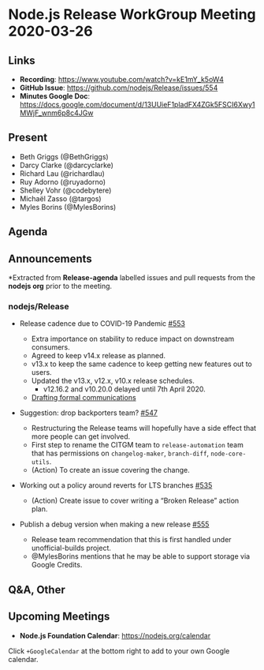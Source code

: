 # Node.js Release WorkGroup Meeting 2020-03-26

## Links

* **Recording**:  https://www.youtube.com/watch?v=kE1mY_k5oW4
* **GitHub Issue**: https://github.com/nodejs/Release/issues/554
* **Minutes Google Doc**: https://docs.google.com/document/d/13UUieF1pladFX4ZGk5FSCI6Xwy1MWjF_wnm6p8c4JGw

## Present

* Beth Griggs (@BethGriggs)
* Darcy Clarke (@darcyclarke)
* Richard Lau (@richardlau) 
* Ruy Adorno (@ruyadorno)
* Shelley Vohr (@codebytere)
* Michaël Zasso (@targos)
* Myles Borins (@MylesBorins)

## Agenda

## Announcements
 
*Extracted from **Release-agenda** labelled issues and pull requests from the **nodejs org** prior to the meeting.

### nodejs/Release

* Release cadence due to COVID-19 Pandemic [#553](https://github.com/nodejs/Release/issues/553)
  * Extra importance on stability to reduce impact on downstream consumers.
  * Agreed to keep v14.x release as planned.
  * v13.x to keep the same cadence to keep getting new features out to users.
  * Updated the v13.x, v12.x, v10.x release schedules.
     * v12.16.2 and v10.20.0 delayed until 7th April 2020.
  * [Drafting formal communications](https://docs.google.com/document/d/1Uf6ANHYJLVQpecgWCFGm94ZbvtYC8Ou0jYF8BtuLHSs/edit)

* Suggestion: drop backporters team? [#547](https://github.com/nodejs/Release/issues/547)
   * Restructuring the Release teams will hopefully have a side effect that more people can get involved.
   * First step to rename the CITGM team to `release-automation` team that has permissions on `changelog-maker`, `branch-diff`, `node-core-utils`.
  * (Action) To create an issue covering the change. 

* Working out a policy around reverts for LTS branches [#535](https://github.com/nodejs/Release/issues/535)
  * (Action) Create issue to cover writing a “Broken Release” action plan. 

* Publish a debug version when making a new release [#555](https://github.com/nodejs/Release/issues/555)
  * Release team recommendation that this is first handled under unofficial-builds project.
  * @MylesBorins mentions that he may be able to support storage via Google Credits.

## Q&A, Other

## Upcoming Meetings

* **Node.js Foundation Calendar**: https://nodejs.org/calendar

Click `+GoogleCalendar` at the bottom right to add to your own Google calendar.


